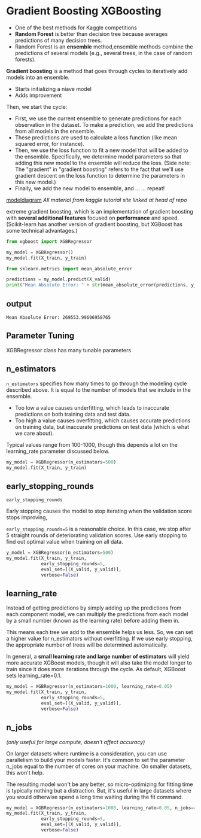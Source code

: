 # Gradient Boosting XGBoosting

- One of the best methods for Kaggle competitions
- **Random Forest** is better than decision tree because averages predictions of many decision trees.
- Random Forest is an **ensemble** method,ensemble methods combine the predictions of several models (e.g., several trees, in the case of random forests).
  
  
**Gradient boosting** is a method that goes through cycles to iteratively add models into an ensemble.


- Starts initializing a niave model
- Adds improvement

Then, we start the cycle:

- First, we use the current ensemble to generate predictions for each observation in the dataset. To make a prediction, we add the predictions from all models in the ensemble.
- These predictions are used to calculate a loss function (like mean squared error, for instance).
- Then, we use the loss function to fit a new model that will be added to the ensemble. Specifically, we determine model parameters so that adding this new model to the ensemble will reduce the loss. (Side note: The "gradient" in "gradient boosting" refers to the fact that we'll use gradient descent on the loss function to determine the parameters in this new model.)
- Finally, we add the new model to ensemble, and ...
... repeat!

[modeldiagram](https://i.imgur.com/MvCGENh.png)
*All material from kaggle tutorial site linked at head of repo*
    

extreme gradient boosting, which is an implementation of gradient boosting with **several additional features** focused on **performance** and speed. (Scikit-learn has another version of gradient boosting, but XGBoost has some technical advantages.)



```python
from xgboost import XGBRegressor

my_model = XGBRegressor()
my_model.fit(X_train, y_train)

from sklearn.metrics import mean_absolute_error

predictions = my_model.predict(X_valid)
print("Mean Absolute Error: " + str(mean_absolute_error(predictions, y_valid)))
```
## output
```
Mean Absolute Error: 269553.99606958765
```


## Parameter Tuning  

XGBRegressor class has many tunable parameters

## n_estimators

`n_estimators` specifies how many times to go through the modeling cycle described above. It is equal to the number of models that we include in the ensemble.

- Too low a value causes underfitting, which leads to inaccurate predictions on both training data and test data.
- Too high a value causes overfitting, which causes accurate predictions on training data, but inaccurate predictions on test data (which is what we care about).  

Typical values range from 100-1000, though this depends a lot on the learning_rate parameter discussed below.

```python
my_model = XGBRegressor(n_estimators=500)
my_model.fit(X_train, y_train)
```
  
## early_stopping_rounds  

`early_stopping_rounds` 

Early stopping causes the model to stop iterating when the validation score stops improving,

`early_stopping_rounds=5` is a reasonable choice. In this case, we stop after 5 straight rounds of deteriorating validation scores.
Use early stopping to find out optimal value when training on all data.

```python
y_model = XGBRegressor(n_estimators=500)
my_model.fit(X_train, y_train, 
             early_stopping_rounds=5, 
             eval_set=[(X_valid, y_valid)],
             verbose=False)
```

## learning_rate

Instead of getting predictions by simply adding up the predictions from each component model, we can multiply the predictions from each model by a small number (known as the learning rate) before adding them in.

This means each tree we add to the ensemble helps us less. So, we can set a higher value for n_estimators without overfitting. If we use early stopping, the appropriate number of trees will be determined automatically.

In general, a **small learning rate and large number of estimators** will yield more accurate XGBoost models, though it will also take the model longer to train since it does more iterations through the cycle. As default, XGBoost sets learning_rate=0.1.

```python
my_model = XGBRegressor(n_estimators=1000, learning_rate=0.05)
my_model.fit(X_train, y_train, 
             early_stopping_rounds=5, 
             eval_set=[(X_valid, y_valid)], 
             verbose=False)
```


## n_jobs

*(only useful for large compute, doesn't affect accuracy)*

On larger datasets where runtime is a consideration, you can use parallelism to build your models faster. It's common to set the parameter n_jobs equal to the number of cores on your machine. On smaller datasets, this won't help.

The resulting model won't be any better, so micro-optimizing for fitting time is typically nothing but a distraction. But, it's useful in large datasets where you would otherwise spend a long time waiting during the fit command.

```python
my_model = XGBRegressor(n_estimators=1000, learning_rate=0.05, n_jobs=4)
my_model.fit(X_train, y_train, 
             early_stopping_rounds=5, 
             eval_set=[(X_valid, y_valid)], 
             verbose=False)
```



